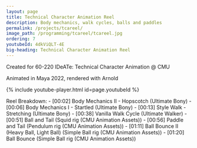 ```yaml
---
layout: page
title: Technical Character Animation Reel
description: Body mechanics, walk cycles, balls and paddles
permalink: /projects/tcareel/
image_path: /programming/tcareel/tcareel.jpg
ordering: 7
youtubeId: 4dkViQLT-4E
big-heading: Technical Character Animation Reel
---
```

Created for 60-220 IDeATe: Technical Character Animation @ CMU

Animated in Maya 2022, rendered with Arnold

{% include youtube-player.html id=page.youtubeId %}
<p></p>
Reel Breakdown: 
- [00:02] Body Mechanics II - Hopscotch (Ultimate Bony)
- [00:06] Body Mechanics I - Startled (Ultimate Bony)
- [00:13] Style Walk - Stretching (Ultimate Bony)
- [00:38] Vanilla Walk Cycle (Ultimate Walker)
- [00:51] Ball and Tail (Squid rig (CMU Animation Assets))
- [00:56] Paddle and Tail (Pendulum rig (CMU Animation Assets))
- [01:11] Ball Bounce II (Heavy Ball, Light Ball) (Simple Ball rig (CMU Animation Assets))
- [01:20] Ball Bounce (Simple Ball rig (CMU Animation Assets))